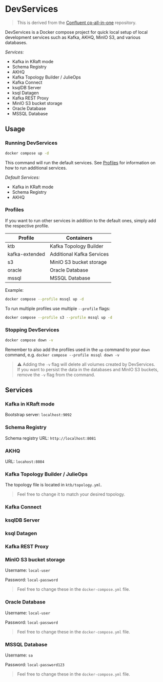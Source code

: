 # DevServices

> This is derived from the [Confluent cp-all-in-one](https://github.com/confluentinc/cp-all-in-one) repository.

DevServices is a Docker compose project for quick local setup of local development services such as Kafka, AKHQ, MinIO S3, and various databases.

*Services:*

- Kafka in KRaft mode
- Schema Registry
- AKHQ
- Kafka Topology Builder / JulieOps
- Kafka Connect
- ksqlDB Server
- ksql Datagen
- Kafka REST Proxy
- MinIO S3 bucket storage
- Oracle Database
- MSSQL Database

## Usage

### Running DevServices

```bash
docker compose up -d
```

This command will run the default services.
See [Profiles](#profiles) for information on how to run additional services.

*Default Services:*

- Kafka in KRaft mode
- Schema Registry
- AKHQ

### Profiles

If you want to run other services in addition to the default ones, simply add the respective profile.

| Profile           | Containers                |
|-------------------|---------------------------|
| ktb               | Kafka Topology Builder    |
| kafka-extended    | Additional Kafka Services |
| s3                | MinIO S3 bucket storage   |
| oracle            | Oracle Database           |
| mssql             | MSSQL Database            |

Example:

```bash
docker compose --profile mssql up -d
```

To run multiple profiles use multiple `--profile` flags:

```bash
docker compose --profile s3 --profile mssql up -d
```

### Stopping DevServices

```bash
docker compose down -v
```

Remember to also add the profiles used in the `up` command to your `down` command, e.g. `docker compose --profile mssql down -v`

> :warning: Adding the `-v` flag will delete all volumes created by DevServices.
If you want to persist the data in the databases and MinIO S3 buckets, remove the `-v` flag from the command.

## Services

### Kafka in KRaft mode

Bootstrap server: `localhost:9092`

### Schema Registry

Schema registry URL: `http://localhost:8081`

### AKHQ

URL: `locahost:8084`

### Kafka Topology Builder / JulieOps

The topology file is located in `ktb/topology.yml`.

> Feel free to change it to match your desired topology.

### Kafka Connect

### ksqlDB Server

### ksql Datagen

### Kafka REST Proxy

### MinIO S3 bucket storage

Username: `local-user`

Password: `local-password`

> Feel free to change these in the `docker-compose.yml` file.

### Oracle Database

Username: `local-user`

Password: `local-password`

> Feel free to change these in the `docker-compose.yml` file.

### MSSQL Database

Username: `sa`

Password: `local-password123`

> Feel free to change these in the `docker-compose.yml` file.
